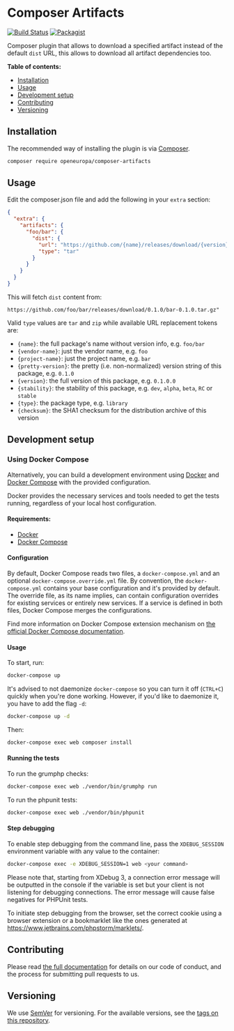 # Composer Artifacts
[![Build Status](https://drone.fpfis.eu/api/badges/openeuropa/composer-artifacts/status.svg?branch=master)](https://drone.fpfis.eu/openeuropa/composer-artifacts)
[![Packagist](https://img.shields.io/packagist/v/openeuropa/composer-artifacts.svg)](https://packagist.org/packages/openeuropa/composer-artifacts)

Composer plugin that allows to download a specified artifact instead of the default `dist` URL, this allows
to download all artifact dependencies too. 

**Table of contents:**

- [Installation](#installation)
- [Usage](#usage)
- [Development setup](#development-setup)
- [Contributing](#contributing)
- [Versioning](#versioning)

## Installation

The recommended way of installing the plugin is via [Composer][2].

```bash
composer require openeuropa/composer-artifacts
```

## Usage

Edit the composer.json file and add the following in your `extra` section:

```json
{
  "extra": {
    "artifacts": {
      "foo/bar": {
        "dist": {
          "url": "https://github.com/{name}/releases/download/{version}/{project-name}-{version}.tar.gz",
          "type": "tar"
        }
      }
    }
  }
}
```

This will fetch `dist` content from:

```
https://github.com/foo/bar/releases/download/0.1.0/bar-0.1.0.tar.gz"
```

Valid `type` values are `tar` and `zip` while available URL replacement tokens are:

- `{name}`: the full package's name without version info, e.g. `foo/bar`
- `{vendor-name}`: just the vendor name, e.g. `foo`
- `{project-name}`: just the project name, e.g. `bar`
- `{pretty-version}`: the pretty (i.e. non-normalized) version string of this package, e.g. `0.1.0`
- `{version}`: the full version of this package, e.g. `0.1.0.0`
- `{stability}`: the stability of this package, e.g. `dev`, `alpha`, `beta`, `RC` or `stable`
- `{type}`: the package type, e.g. `library`
- `{checksum}`: the SHA1 checksum for the distribution archive of this version

## Development setup

### Using Docker Compose

Alternatively, you can build a development environment using [Docker](https://www.docker.com/get-docker) and 
[Docker Compose](https://docs.docker.com/compose/) with the provided configuration.

Docker provides the necessary services and tools needed to get the tests running, 
regardless of your local host configuration.

#### Requirements:

- [Docker](https://www.docker.com/get-docker)
- [Docker Compose](https://docs.docker.com/compose/)

#### Configuration

By default, Docker Compose reads two files, a `docker-compose.yml` and an optional `docker-compose.override.yml` file.
By convention, the `docker-compose.yml` contains your base configuration and it's provided by default.
The override file, as its name implies, can contain configuration overrides for existing services or entirely new 
services.
If a service is defined in both files, Docker Compose merges the configurations.

Find more information on Docker Compose extension mechanism on [the official Docker Compose documentation](https://docs.docker.com/compose/extends/).

#### Usage

To start, run:

```bash
docker-compose up
```

It's advised to not daemonize `docker-compose` so you can turn it off (`CTRL+C`) quickly when you're done working.
However, if you'd like to daemonize it, you have to add the flag `-d`:

```bash
docker-compose up -d
```

Then:

```bash
docker-compose exec web composer install
```

#### Running the tests

To run the grumphp checks:

```bash
docker-compose exec web ./vendor/bin/grumphp run
```

To run the phpunit tests:

```bash
docker-compose exec web ./vendor/bin/phpunit
```

#### Step debugging

To enable step debugging from the command line, pass the `XDEBUG_SESSION` environment variable with any value to
the container:

```bash
docker-compose exec -e XDEBUG_SESSION=1 web <your command>
```

Please note that, starting from XDebug 3, a connection error message will be outputted in the console if the variable is
set but your client is not listening for debugging connections. The error message will cause false negatives for PHPUnit
tests.

To initiate step debugging from the browser, set the correct cookie using a browser extension or a bookmarklet
like the ones generated at https://www.jetbrains.com/phpstorm/marklets/.

## Contributing

Please read [the full documentation](https://github.com/openeuropa/openeuropa) for details on our code of conduct,
and the process for submitting pull requests to us.

## Versioning

We use [SemVer](http://semver.org/) for versioning. For the available versions, 
see the [tags on this repository](https://github.com/openeuropa/composer-artifacts/tags).

[2]: https://www.drupal.org/docs/develop/using-composer/using-composer-to-manage-drupal-site-dependencies#managing-contributed

